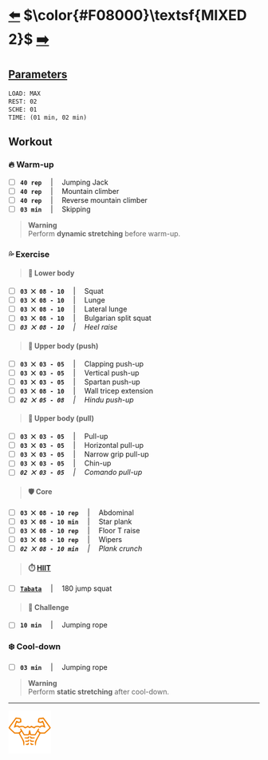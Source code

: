 # [:arrow_left:][prev] $\color{#F08000}\textsf{MIXED 2}$ [:arrow_right:][next]

## [Parameters]

```text
LOAD: MAX
REST: 02
SCHE: 01
TIME: (01 min, 02 min)
```

## Workout

### :fire: Warm-up

+ [ ] **`40 rep`** &emsp;\|&emsp; Jumping Jack
+ [ ] **`40 rep`** &emsp;\|&emsp; Mountain climber
+ [ ] **`40 rep`** &emsp;\|&emsp; Reverse mountain climber
+ [ ] **`03 min`** &emsp;\|&emsp; Skipping

> **Warning**  
> Perform **dynamic stretching** before warm-up\.

### :sweat_drops: Exercise

> #### :leg: Lower body

+ [ ] **`03 ⨉ 08 - 10`** &emsp;\|&emsp; Squat
+ [ ] **`03 ⨉ 08 - 10`** &emsp;\|&emsp; Lunge
+ [ ] **`03 ⨉ 08 - 10`** &emsp;\|&emsp; Lateral lunge
+ [ ] **`03 ⨉ 08 - 10`** &emsp;\|&emsp; Bulgarian split squat
+ [ ] _**`03 ⨉ 08 - 10`** &emsp;\|&emsp; Heel raise_

> #### :muscle: Upper body \(push\)

+ [ ] **`03 ⨉ 03 - 05`** &emsp;\|&emsp; Clapping push-up
+ [ ] **`03 ⨉ 03 - 05`** &emsp;\|&emsp; Vertical push-up
+ [ ] **`03 ⨉ 03 - 05`** &emsp;\|&emsp; Spartan push-up
+ [ ] **`03 ⨉ 08 - 10`** &emsp;\|&emsp; Wall tricep extension
+ [ ] _**`02 ⨉ 05 - 08`** &emsp;\|&emsp; Hindu push-up_

> #### :muscle: Upper body \(pull\)

+ [ ] **`03 ⨉ 03 - 05`** &emsp;\|&emsp; Pull-up
+ [ ] **`03 ⨉ 03 - 05`** &emsp;\|&emsp; Horizontal pull-up
+ [ ] **`03 ⨉ 03 - 05`** &emsp;\|&emsp; Narrow grip pull-up
+ [ ] **`03 ⨉ 03 - 05`** &emsp;\|&emsp; Chin-up
+ [ ] _**`02 ⨉ 03 - 05`** &emsp;\|&emsp; Comando pull-up_

> #### :shield: Core

+ [ ] **`03 ⨉ 08 - 10 rep`** &emsp;\|&emsp; Abdominal
+ [ ] **`03 ⨉ 08 - 10 min`** &emsp;\|&emsp; Star plank
+ [ ] **`03 ⨉ 08 - 10 rep`** &emsp;\|&emsp; Floor T raise
+ [ ] **`03 ⨉ 08 - 10 rep`** &emsp;\|&emsp; Wipers
+ [ ] _**`02 ⨉ 08 - 10 min`** &emsp;\|&emsp; Plank crunch_

> #### :stopwatch: [HIIT][h]

+ [ ] [**`Tabata`**][t] &emsp;\|&emsp; 180 jump squat

> #### :triangular_flag_on_post: Challenge

+ [ ] **`10 min`** &emsp;\|&emsp; Jumping rope

### :snowflake: Cool-down

+ [ ] **`03 min`** &emsp;\|&emsp; Jumping rope

> **Warning**  
> Perform **static stretching** after cool-down\.

---

[![abs](../icons/six_pack_little.svg)](../training-1.md "Training 1")

<!-- predefined -->
[next]: mixed-3.md "Mixed 3 module"
[prev]: mixed-1.md "Mixed 1 module"

<!-- glossary -->
[h]: ../../glossary.md#h "H"
[t]: ../../glossary.md#t "T"

<!-- named -->
[parameters]: ../training-1.md#parameters "Parameters"
